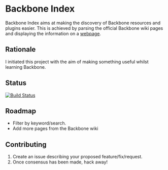 # Backbone Index

Backbone Index aims at making the discovery of Backbone resources and plugins easier.
This is achieved by parsing the official Backbone wiki pages and displaying the
information on a [webpage](http://backboneindex.com).

## Rationale

I initiated this project with the aim of making something useful whilst learning
Backbone.

## Status

[![Build Status](https://api.travis-ci.org/thejspr/backboneindex.png)](https://travis-ci.org/thejspr/backboneindex)

## Roadmap

* Filter by keyword/search.
* Add more pages from the Backbone wiki

## Contributing

1. Create an issue describing your proposed feature/fix/request.
2. Once consensus has been made, hack away!
